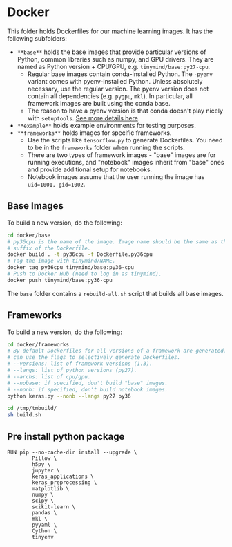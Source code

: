 # Docker

This folder holds Dockerfiles for our machine learning images. It has the following subfolders:

* `**base**` holds the base images that provide particular versions of Python, common libraries such as numpy, and GPU drivers. They are named as Python version + CPU/GPU, e.g. `tinymind/base:py27-cpu`.
  * Regular base images contain conda-installed Python. The `-pyenv` variant comes with pyenv-installed Python. Unless absolutely necessary, use the regular version. The pyenv version does not contain all dependencies (e.g. `pygpu`, `mkl`). In particular, all framework images are built using the conda base.
  * The reason to have a pyenv version is that conda doesn't play nicely with `setuptools`. [See more details here](https://github.com/ContinuumIO/anaconda-issues/issues/542).
* `**example**` holds example environments for testing purposes.
* `**frameworks**` holds images for specific frameworks.
  * Use the scripts like `tensorflow.py` to generate Dockerfiles. You need to be in the `frameworks` folder when running the scripts.
  * There are two types of framework images - "base" images are for running executions, and "notebook" images inherit from "base" ones and provide additional setup for notebooks.
  * Notebook images assume that the user running the image has `uid=1001, gid=1002`.

## Base Images

To build a new version, do the following:

```sh
cd docker/base
# py36cpu is the name of the image. Image name should be the same as the
# suffix of the Dockerfile.
docker build . -t py36cpu -f Dockerfile.py36cpu
# Tag the image with tinymind/NAME.
docker tag py36cpu tinymind/base:py36-cpu
# Push to Docker Hub (need to log in as tinymind).
docker push tinymind/base:py36-cpu
```

The `base` folder contains a `rebuild-all.sh` script that builds all base images.

## Frameworks

To build a new version, do the following:

```sh
cd docker/frameworks
# By default Dockerfiles for all versions of a framework are generated. You
# can use the flags to selectively generate Dockerfiles.
# --versions: list of framework versions (1.3).
# --langs: list of python versions (py27).
# --archs: list of cpu/gpu.
# --nobase: if specified, don't build "base" images.
# --nonb: if specified, don't build notebook images.
python keras.py --nonb --langs py27 py36

cd /tmp/tmbuild/
sh build.sh
```

## Pre install python package

```
RUN pip --no-cache-dir install --upgrade \
        Pillow \
        h5py \
        jupyter \
        keras_applications \
        keras_preprocessing \
        matplotlib \
        numpy \
        scipy \
        scikit-learn \
        pandas \
        mkl \
        pyyaml \
        Cython \
        tinyenv
```